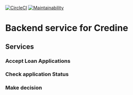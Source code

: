 [![CircleCI](https://circleci.com/gh/credine/backend.svg?style=flat-square)](https://app.circleci.com/pipelines/github/credine/backend)
[![Maintainability](https://api.codeclimate.com/v1/badges/80b5ee20f44ae22871bb/maintainability)](https://codeclimate.com/github/credine/backend/maintainability)
# Backend service for Credine
## Services

### Accept Loan Applications

### Check application Status
### Make decision


